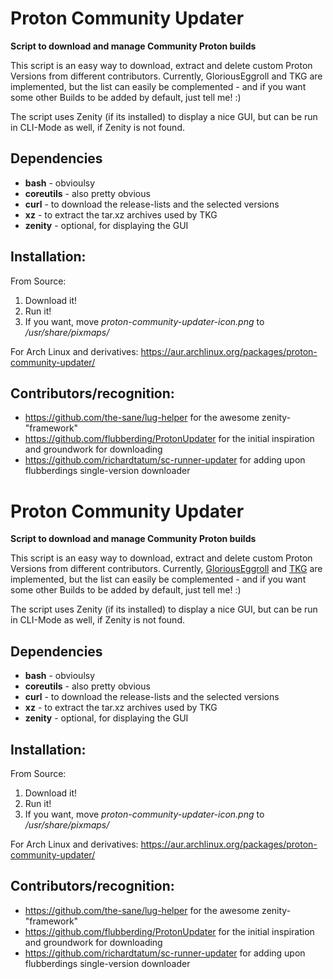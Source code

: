 # Proton Community Updater
**Script to download and manage Community Proton builds**

This script is an easy way to download, extract and delete custom Proton Versions from different contributors.
Currently, GloriousEggroll and TKG are implemented, but the list can easily be complemented - and if you want some other Builds to be added by default, just tell me! :)

The script uses Zenity (if its installed) to display a nice GUI, but can be run in CLI-Mode as well, if Zenity is not found.

## Dependencies

- **bash** - obvioulsy 
- **coreutils** - also pretty obvious
- **curl**  - to download the release-lists and the selected versions
- **xz** - to extract the tar.xz archives used by TKG
- **zenity** - optional, for displaying the GUI

## Installation:

From Source:
1. Download it!
2. Run it!
3. If you want, move *proton-community-updater-icon.png* to */usr/share/pixmaps/*

For Arch Linux and derivatives: https://aur.archlinux.org/packages/proton-community-updater/

## Contributors/recognition:
- https://github.com/the-sane/lug-helper for the awesome zenity-"framework"
- https://github.com/flubberding/ProtonUpdater for the initial inspiration and groundwork for downloading
- https://github.com/richardtatum/sc-runner-updater for adding upon flubberdings single-version downloader
# Proton Community Updater
**Script to download and manage Community Proton builds**

This script is an easy way to download, extract and delete custom Proton Versions from different contributors.
Currently, [GloriousEggroll][GE] and [TKG][TKG] are implemented, but the list can easily be complemented - and if you want some other Builds to be added by default, just tell me! :)

The script uses Zenity (if its installed) to display a nice GUI, but can be run in CLI-Mode as well, if Zenity is not found.

## Dependencies

- **bash** - obvioulsy 
- **coreutils** - also pretty obvious
- **curl**  - to download the release-lists and the selected versions
- **xz** - to extract the tar.xz archives used by TKG
- **zenity** - optional, for displaying the GUI

## Installation:

From Source:
1. Download it!
2. Run it!
3. If you want, move *proton-community-updater-icon.png* to */usr/share/pixmaps/*

For Arch Linux and derivatives: https://aur.archlinux.org/packages/proton-community-updater/

## Contributors/recognition:
- https://github.com/the-sane/lug-helper for the awesome zenity-"framework"
- https://github.com/flubberding/ProtonUpdater for the initial inspiration and groundwork for downloading
- https://github.com/richardtatum/sc-runner-updater for adding upon flubberdings single-version downloader


[//]: # (These are reference links used in the body of this note and get stripped out when the markdown processor does its job. There is no need to format nicely because it shouldn't be seen. Thanks SO - http://stackoverflow.com/questions/4823468/store-comments-in-markdown-syntax)

   [GE]: <https://github.com/GloriousEggroll/proton-ge-custom>
   [TKG]: <https://github.com/Frogging-Family/wine-tkg-git>
